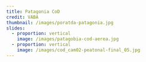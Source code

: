 ```yaml
---
title: Patagonia CoD
credit: VABA
thumbnail: /images/poratda-patagonia.jpg
slides:
  - proportion: vertical
    image: /images/patagobia-cod-aerea.jpg
  - proportion: vertical
    image: /images/cod_cam02-peatonal-final_05.jpg
---
```

